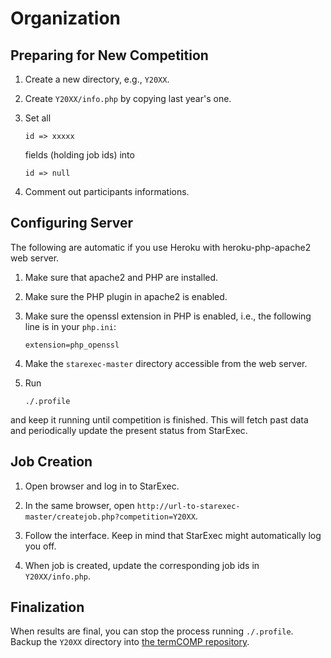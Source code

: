 # Organization

## Preparing for New Competition

1. Create a new directory, e.g., `Y20XX`.

2. Create `Y20XX/info.php` by copying last year's one.

3. Set all
   ```
   id => xxxxx
   ```
   fields (holding job ids) into
   ```
   id => null
   ```

4. Comment out participants informations.

## Configuring Server

The following are automatic if you use Heroku with heroku-php-apache2 web server.

1. Make sure that apache2 and PHP are installed.

2. Make sure the PHP plugin in apache2 is enabled.

3. Make sure the openssl extension in PHP is enabled, i.e., the following line is in your `php.ini`:
   ```
   extension=php_openssl
   ```
4. Make the `starexec-master` directory accessible from the web server.

5. Run
   ```
   ./.profile
   ```
and keep it running until competition is finished. This will fetch past data and periodically update the present status from StarExec.

## Job Creation

1. Open browser and log in to StarExec.

2. In the same browser, open `http://url-to-starexec-master/createjob.php?competition=Y20XX`.

3. Follow the interface. Keep in mind that StarExec might automatically log you off.

4. When job is created, update the corresponding job ids in `Y20XX/info.php`.

## Finalization
When results are final, you can stop the process running `./.profile`.
Backup the `Y20XX` directory into [the termCOMP repository](https://github.com/TermCOMP/TermCOMP.github.io).


